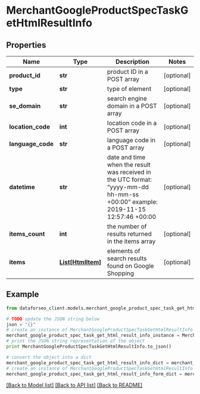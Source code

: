 # MerchantGoogleProductSpecTaskGetHtmlResultInfo


## Properties

Name | Type | Description | Notes
------------ | ------------- | ------------- | -------------
**product_id** | **str** | product ID in a POST array | [optional] 
**type** | **str** | type of element | [optional] 
**se_domain** | **str** | search engine domain in a POST array | [optional] 
**location_code** | **int** | location code in a POST array | [optional] 
**language_code** | **str** | language code in a POST array | [optional] 
**datetime** | **str** | date and time when the result was received in the UTC format: “yyyy-mm-dd hh-mm-ss +00:00” example: 2019-11-15 12:57:46 +00:00 | [optional] 
**items_count** | **int** | the number of results returned in the items array | [optional] 
**items** | [**List[HtmlItem]**](HtmlItem.md) | elements of search results found on Google Shopping | [optional] 

## Example

```python
from dataforseo_client.models.merchant_google_product_spec_task_get_html_result_info import MerchantGoogleProductSpecTaskGetHtmlResultInfo

# TODO update the JSON string below
json = "{}"
# create an instance of MerchantGoogleProductSpecTaskGetHtmlResultInfo from a JSON string
merchant_google_product_spec_task_get_html_result_info_instance = MerchantGoogleProductSpecTaskGetHtmlResultInfo.from_json(json)
# print the JSON string representation of the object
print MerchantGoogleProductSpecTaskGetHtmlResultInfo.to_json()

# convert the object into a dict
merchant_google_product_spec_task_get_html_result_info_dict = merchant_google_product_spec_task_get_html_result_info_instance.to_dict()
# create an instance of MerchantGoogleProductSpecTaskGetHtmlResultInfo from a dict
merchant_google_product_spec_task_get_html_result_info_form_dict = merchant_google_product_spec_task_get_html_result_info.from_dict(merchant_google_product_spec_task_get_html_result_info_dict)
```
[[Back to Model list]](../README.md#documentation-for-models) [[Back to API list]](../README.md#documentation-for-api-endpoints) [[Back to README]](../README.md)


